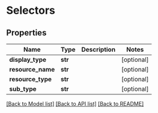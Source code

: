 # Selectors

## Properties
Name | Type | Description | Notes
------------ | ------------- | ------------- | -------------
**display_type** | **str** |  | [optional] 
**resource_name** | **str** |  | [optional] 
**resource_type** | **str** |  | [optional] 
**sub_type** | **str** |  | [optional] 

[[Back to Model list]](../README.md#documentation-for-models) [[Back to API list]](../README.md#documentation-for-api-endpoints) [[Back to README]](../README.md)


